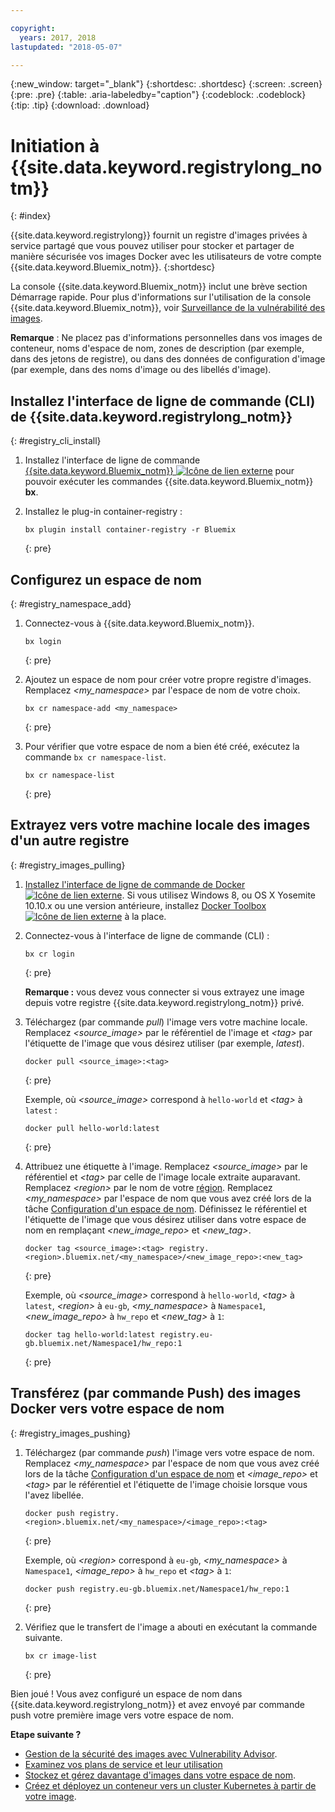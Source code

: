 ```yaml
---

copyright:
  years: 2017, 2018
lastupdated: "2018-05-07"

---
```


{:new_window: target="_blank"}
{:shortdesc: .shortdesc}
{:screen: .screen}
{:pre: .pre}
{:table: .aria-labeledby="caption"}
{:codeblock: .codeblock}
{:tip: .tip}
{:download: .download}



# Initiation à {{site.data.keyword.registrylong_notm}}
{: #index}

{{site.data.keyword.registrylong}}
fournit un registre d'images privées à service partagé que vous pouvez utiliser pour
stocker et partager de manière sécurisée vos images Docker avec les utilisateurs de
votre compte {{site.data.keyword.Bluemix_notm}}.
{:shortdesc}

La console {{site.data.keyword.Bluemix_notm}} inclut une brève section Démarrage rapide. Pour plus d'informations sur l'utilisation de la console {{site.data.keyword.Bluemix_notm}}, voir [Surveillance de la vulnérabilité des images](registry_ui.html).

**Remarque** : Ne placez pas d'informations personnelles dans vos images de conteneur, noms d'espace de nom, zones de description (par exemple, dans des jetons de registre), ou dans des données de configuration d'image (par exemple, dans des noms d'image ou des libellés d'image).



## Installez l'interface de ligne de commande (CLI) de {{site.data.keyword.registrylong_notm}}
{: #registry_cli_install}

1.  Installez l'interface de ligne de commande [{{site.data.keyword.Bluemix_notm}} ![Icône de lien externe](../../icons/launch-glyph.svg "Icône de lien externe")](http://clis.ng.bluemix.net/ui/home.html) pour
pouvoir exécuter les commandes {{site.data.keyword.Bluemix_notm}} **bx**.
2.  Installez le plug-in container-registry :

    ```
    bx plugin install container-registry -r Bluemix
    ```
    {: pre}


## Configurez un espace de nom
{: #registry_namespace_add}

1.  Connectez-vous à {{site.data.keyword.Bluemix_notm}}.

    ```
    bx login
    ```
    {: pre}

2.  Ajoutez un espace de nom pour créer votre propre registre d'images. Remplacez
_&lt;my_namespace&gt;_ par l'espace de nom de votre choix.

    ```
    bx cr namespace-add <my_namespace>
    ```
    {: pre}

3.  Pour vérifier que votre espace de nom a bien été créé, exécutez la commande `bx cr namespace-list`.

    ```
    bx cr namespace-list
    ```
    {: pre}



## Extrayez vers votre machine locale des images d'un autre registre
{: #registry_images_pulling}

1.  [Installez l'interface de ligne de commande de Docker ![Icône de lien externe](../../icons/launch-glyph.svg "Icône de lien externe")](https://www.docker.com/community-edition#/download). Si
vous utilisez Windows 8, ou OS X Yosemite 10.10.x ou une version antérieure, installez [Docker Toolbox ![Icône de lien externe](../../icons/launch-glyph.svg "Icône de lien externe")](https://www.docker.com/products/docker-toolbox) à la place.

2.  Connectez-vous à l'interface de ligne de commande (CLI) :

    ```
    bx cr login
    ```
    {: pre}

    **Remarque :** vous devez vous connecter si vous extrayez une image depuis votre registre {{site.data.keyword.registrylong_notm}} privé.

3.  Téléchargez (par commande _pull_) l'image vers votre machine locale. Remplacez
_&lt;source_image&gt;_ par le référentiel de l'image et
_&lt;tag&gt;_ par l'étiquette de l'image que vous désirez utiliser (par exemple, _latest_).

    ```
    docker pull <source_image>:<tag>
    ```
    {: pre}

    Exemple, où _&lt;source_image&gt;_ correspond à `hello-world` et _&lt;tag&gt;_ à `latest` :

    ```
    docker pull hello-world:latest
    ```
    {: pre}

4.  Attribuez une étiquette à l'image. Remplacez _&lt;source_image&gt;_ par le référentiel et
_&lt;tag&gt;_ par celle de l'image locale extraite auparavant. Remplacez _&lt;region&gt;_ par le nom de votre [région](registry_overview.html#registry_regions). Remplacez _&lt;my_namespace&gt;_ par l'espace de nom que vous avez créé lors de la tâche [Configuration d'un espace de nom](index.html#registry_namespace_add). Définissez le référentiel et l'étiquette de l'image que vous désirez utiliser dans votre espace de nom en remplaçant
_&lt;new_image_repo&gt;_ et _&lt;new_tag&gt;_.

    ```
    docker tag <source_image>:<tag> registry.<region>.bluemix.net/<my_namespace>/<new_image_repo>:<new_tag>
    ```
    {: pre}

    Exemple, où _&lt;source_image&gt;_ correspond à `hello-world`, _&lt;tag&gt;_ à `latest`, _&lt;region&gt;_ à `eu-gb`, _&lt;my_namespace&gt;_ à `Namespace1`, _&lt;new_image_repo&gt;_ à `hw_repo` et _&lt;new_tag&gt;_ à `1`:

    ```
    docker tag hello-world:latest registry.eu-gb.bluemix.net/Namespace1/hw_repo:1
    ```
    {: pre}



## Transférez (par commande Push) des images Docker vers votre espace de nom
{: #registry_images_pushing}

1.  Téléchargez (par commande _push_) l'image vers votre espace de nom. Remplacez _&lt;my_namespace&gt;_ par l'espace de nom que vous avez créé lors de la tâche [Configuration d'un espace de nom](index.html#registry_namespace_add) et _&lt;image_repo&gt;_ et _&lt;tag&gt;_ par le référentiel et l'étiquette de l'image choisie lorsque vous l'avez libellée.

    ```
    docker push registry.<region>.bluemix.net/<my_namespace>/<image_repo>:<tag>
    ```
    {: pre}

    Exemple, où _&lt;region&gt;_ correspond à `eu-gb`, _&lt;my_namespace&gt;_ à `Namespace1`, _&lt;image_repo&gt;_ à `hw_repo` et _&lt;tag&gt;_ à `1`:

    ```
    docker push registry.eu-gb.bluemix.net/Namespace1/hw_repo:1
    ```
    {: pre}

2.  Vérifiez que le transfert de l'image a abouti en exécutant la commande suivante.

    ```
    bx cr image-list
    ```
    {: pre}


Bien joué ! Vous avez configuré un espace de nom dans
{{site.data.keyword.registrylong_notm}} et avez
envoyé par commande push votre première image vers votre espace de nom.


**Etape suivante ?**

-   [Gestion de la sécurité des images avec Vulnerability Advisor](../va/va_index.html).
-   [Examinez vos plans de service et leur utilisation](registry_overview.html#registry_plans)
-   [Stockez et gérez davantage d'images dans votre espace de nom](registry_images_.html).
-   [Créez et déployez un conteneur vers un cluster Kubernetes à partir de votre image](../../containers/cs_clusters.html).


